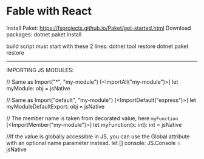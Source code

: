 # Fable with React

Install Paket: https://fsprojects.github.io/Paket/get-started.html
Download packages: dotnet paket install

build script must start with these 2 lines:
dotnet tool restore
dotnet paket restore


__________________________________________________
IMPORTING JS MODULES:

// Same as Import("*", "my-module")
[<ImportAll("my-module")>]
let myModule: obj = jsNative

// Same as Import("default", "my-module")
[<ImportDefault("express")>]
let myModuleDefaultExport: obj = jsNative

// The member name is taken from decorated value, here `myFunction`
[<ImportMember("my-module")>]
let myFunction(x: int): int = jsNative

//If the value is globally accessible in JS, you can use the Global attribute with an optional name parameter instead.
 let [<Global>] console: JS.Console = jsNative